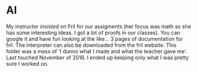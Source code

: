 # AI

My instructor _insisted_ on Fril for our assigments (her focus was math so she has some interesting ideas. I got a lot of proofs in our classes). You can google it and have fun looking at the like... 3 pages of documentation for fril. The interpreter can also be downloaded from the fril website. This folder was a mess of 'I dunno what I made and what the teacher gave me'. Last touched November of 2016. I ended up keeping only what I was pretty sure I worked on.

